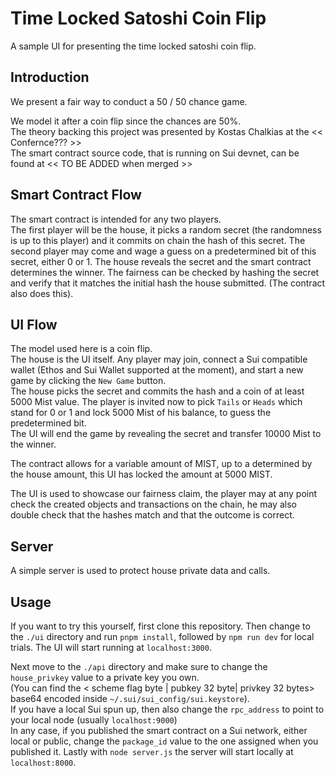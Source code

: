 # Time Locked Satoshi Coin Flip

A sample UI for presenting the time locked satoshi coin flip.

## Introduction

We present a fair way to conduct a 50 / 50 chance game.

We model it after a coin flip since the chances are 50%.<br/>
The theory backing this project was presented by Kostas Chalkias at the << Confernce??? >><br/>
The smart contract source code, that is running on Sui devnet, can be found at << TO BE ADDED when merged >>

## Smart Contract Flow

The smart contract is intended for any two players.<br/>
The first player will be the house, it picks a random secret (the randomness is up to this player) and it commits on chain the hash of this secret.
The second player may come and wage a guess on a predetermined bit of this secret, either 0 or 1.
The house reveals the secret and the smart contract determines the winner.
The fairness can be checked by hashing the secret and verify that it matches the initial hash the house submitted. (The contract also does this).

## UI Flow

The model used here is a coin flip.<br/>
The house is the UI itself. Any player may join, connect a Sui compatible wallet (Ethos and Sui Wallet supported at the moment), and start a new game by clicking the `New Game` button. <br/>
The house picks the secret and commits the hash and a coin of at least 5000 Mist value.
The player is invited now to pick `Tails` or `Heads` which stand for 0 or 1 and lock 5000 Mist of his balance, to guess the predetermined bit.<br/>
The UI will end the game by revealing the secret and transfer 10000 Mist to the winner.

The contract allows for a variable amount of MIST, up to a determined by the house amount, this UI has locked the amount at 5000 MIST.

The UI is used to showcase our fairness claim, the player may at any point check the created objects and transactions on the chain, he may also double check that the hashes match and that the outcome is correct.

## Server
A simple server is used to protect house private data and calls.

## Usage
If you want to try this yourself, first clone this repository. Then change to the `./ui` directory and run `pnpm install`, followed by `npm run dev` for local trials. The UI will start running at `localhost:3000`.

Next move to the `./api` directory and make sure to change the `house_privkey` value to a private key you own.<br/>
(You can find the < scheme flag byte | pubkey 32 byte| privkey 32 bytes> base64 encoded inside `~/.sui/sui_config/sui.keystore`).<br/>
If you have a local Sui spun up, then also change the `rpc_address` to point to your local node (usually `localhost:9000`) </br>
In any case, if you published the smart contract on a Sui network, either local or public, change the `package_id` value to the one assigned when you published it.
 Lastly with `node server.js` the server will start locally at `localhost:8000`.
